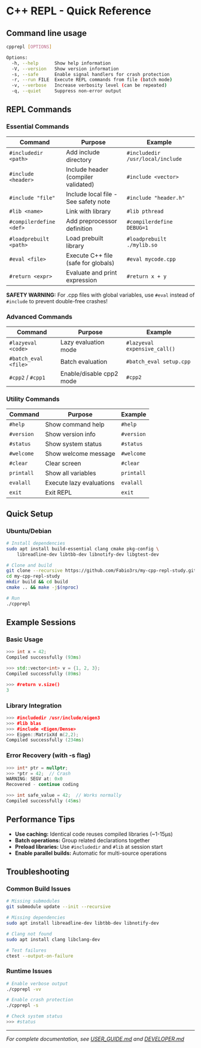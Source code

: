 # C++ REPL - Quick Reference

## Command line usage

```bash
cpprepl [OPTIONS]

Options:
  -h, --help      Show help information
  -V, --version   Show version information
  -s, --safe      Enable signal handlers for crash protection
  -r, --run FILE  Execute REPL commands from file (batch mode)
  -v, --verbose   Increase verbosity level (can be repeated)
  -q, --quiet     Suppress non-error output
```

## REPL Commands

### Essential Commands
| Command | Purpose | Example |
|---------|---------|---------|
| `#includedir <path>` | Add include directory | `#includedir /usr/local/include` |
| `#include <header>` | Include header (compiler validated) | `#include <vector>` |
| `#include "file"` | Include local file - See safety note | `#include "header.h"` |
| `#lib <name>` | Link with library | `#lib pthread` |
| `#compilerdefine <def>` | Add preprocessor definition | `#compilerdefine DEBUG=1` |
| `#loadprebuilt <path>` | Load prebuilt library | `#loadprebuilt ./mylib.so` |
| `#eval <file>` | Execute C++ file (safe for globals) | `#eval mycode.cpp` |
| `#return <expr>` | Evaluate and print expression | `#return x + y` |

**SAFETY WARNING:** For .cpp files with global variables, use `#eval` instead of `#include` to prevent double-free crashes!

### Advanced Commands
| Command | Purpose | Example |
|---------|---------|---------|
| `#lazyeval <code>` | Lazy evaluation mode | `#lazyeval expensive_call()` |
| `#batch_eval <file>` | Batch evaluation | `#batch_eval setup.cpp` |
| `#cpp2` / `#cpp1` | Enable/disable cpp2 mode | `#cpp2` |

### Utility Commands
| Command | Purpose | Example |
|---------|---------|---------|
| `#help` | Show command help | `#help` |
| `#version` | Show version info | `#version` |
| `#status` | Show system status | `#status` |
| `#welcome` | Show welcome message | `#welcome` |
| `#clear` | Clear screen | `#clear` |
| `printall` | Show all variables | `printall` |
| `evalall` | Execute lazy evaluations | `evalall` |
| `exit` | Exit REPL | `exit` |

## Quick Setup

### Ubuntu/Debian
```bash
# Install dependencies
sudo apt install build-essential clang cmake pkg-config \
    libreadline-dev libtbb-dev libnotify-dev libgtest-dev

# Clone and build
git clone --recursive https://github.com/Fabio3rs/my-cpp-repl-study.git
cd my-cpp-repl-study
mkdir build && cd build
cmake .. && make -j$(nproc)

# Run
./cpprepl
```

## Example Sessions

### Basic Usage
```cpp
>>> int x = 42;
Compiled successfully (93ms)

>>> std::vector<int> v = {1, 2, 3};
Compiled successfully (89ms)

>>> #return v.size()
3
```

### Library Integration
```cpp
>>> #includedir /usr/include/eigen3
>>> #lib blas
>>> #include <Eigen/Dense>
>>> Eigen::MatrixXd m(2,2);
Compiled successfully (234ms)
```

### Error Recovery (with -s flag)
```cpp
>>> int* ptr = nullptr;
>>> *ptr = 42;  // Crash
WARNING: SEGV at: 0x0
Recovered - continue coding

>>> int safe_value = 42;  // Works normally
Compiled successfully (45ms)
```

## Performance Tips

- **Use caching:** Identical code reuses compiled libraries (~1-15μs)
- **Batch operations:** Group related declarations together  
- **Preload libraries:** Use `#includedir` and `#lib` at session start
- **Enable parallel builds:** Automatic for multi-source operations

## Troubleshooting

### Common Build Issues
```bash
# Missing submodules
git submodule update --init --recursive

# Missing dependencies
sudo apt install libreadline-dev libtbb-dev libnotify-dev

# Clang not found
sudo apt install clang libclang-dev

# Test failures
ctest --output-on-failure
```

### Runtime Issues
```bash
# Enable verbose output
./cpprepl -vv

# Enable crash protection  
./cpprepl -s

# Check system status
>>> #status
```

---

*For complete documentation, see [USER_GUIDE.md](USER_GUIDE.md) and [DEVELOPER.md](DEVELOPER.md)*